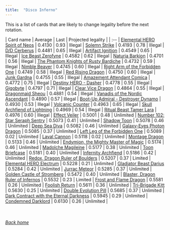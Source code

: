 ```yaml
---
title:  "Disco Inferno"
---
```


This is a list of cards that are likely to change legality before the next rotation.

| Card name | Average | Last | Projected legality |
| :-- |
[Elemental HERO Spirit of Neos](https://db.ygoprodeck.com/card/?search=Elemental%20HERO%20Spirit%20of%20Neos) | 0.4130 | 0.93 | Illegal |
[Solemn Strike](https://db.ygoprodeck.com/card/?search=Solemn%20Strike) | 0.4193 | 0.78 | Illegal |
[D/D Cerberus](https://db.ygoprodeck.com/card/?search=D/D%20Cerberus) | 0.4481 | 0.65 | Illegal |
[Artifact Ignition](https://db.ygoprodeck.com/card/?search=Artifact%20Ignition) | 0.4549 | 0.65 | Illegal |
[Ice Beast Zerofyne](https://db.ygoprodeck.com/card/?search=Ice%20Beast%20Zerofyne) | 0.4582 | 0.62 | Illegal |
[Naturia Barkion](https://db.ygoprodeck.com/card/?search=Naturia%20Barkion) | 0.4701 | 0.56 | Illegal |
[The Phantom Knights of Rusty Bardiche](https://db.ygoprodeck.com/card/?search=The%20Phantom%20Knights%20of%20Rusty%20Bardiche) | 0.4732 | 0.59 | Illegal |
[Nimble Beaver](https://db.ygoprodeck.com/card/?search=Nimble%20Beaver) | 0.4745 | 0.60 | Illegal |
[Right Arm of the Forbidden One](https://db.ygoprodeck.com/card/?search=Right%20Arm%20of%20the%20Forbidden%20One) | 0.4749 | 0.58 | Illegal |
[Red Rising Dragon](https://db.ygoprodeck.com/card/?search=Red%20Rising%20Dragon) | 0.4750 | 0.60 | Illegal |
[Junk Gardna](https://db.ygoprodeck.com/card/?search=Junk%20Gardna) | 0.4755 | 0.55 | Illegal |
[Amazement Attendant Comica](https://db.ygoprodeck.com/card/?search=Amazement%20Attendant%20Comica) | 0.4772 | 0.75 | Illegal |
[Destiny HERO - Dasher](https://db.ygoprodeck.com/card/?search=Destiny%20HERO%20-%20Dasher) | 0.4778 | 0.55 | Illegal |
[Gigobyte](https://db.ygoprodeck.com/card/?search=Gigobyte) | 0.4797 | 0.71 | Illegal |
[Clear Vice Dragon](https://db.ygoprodeck.com/card/?search=Clear%20Vice%20Dragon) | 0.4864 | 0.55 | Illegal |
[Dragonmaid Sheou](https://db.ygoprodeck.com/card/?search=Dragonmaid%20Sheou) | 0.4881 | 0.54 | Illegal |
[Vanadis of the Nordic Ascendant](https://db.ygoprodeck.com/card/?search=Vanadis%20of%20the%20Nordic%20Ascendant) | 0.4890 | 0.57 | Illegal |
[Boot-Up Admiral - Destroyer Dynamo](https://db.ygoprodeck.com/card/?search=Boot-Up%20Admiral%20-%20Destroyer%20Dynamo) | 0.4930 | 0.53 | Illegal |
[Volcanic Counter](https://db.ygoprodeck.com/card/?search=Volcanic%20Counter) | 0.4963 | 0.65 | Illegal |
[Skull Archfiend of Lightning](https://db.ygoprodeck.com/card/?search=Skull%20Archfiend%20of%20Lightning) | 0.4969 | 0.54 | Illegal |
[Ritual Beast Tamer Lara](https://db.ygoprodeck.com/card/?search=Ritual%20Beast%20Tamer%20Lara) | 0.4976 | 0.60 | Illegal |
[Effect Veiler](https://db.ygoprodeck.com/card/?search=Effect%20Veiler) | 0.5001 | 0.48 | Unlimited |
[Number 102: Star Seraph Sentry](https://db.ygoprodeck.com/card/?search=Number%20102:%20Star%20Seraph%20Sentry) | 0.5073 | 0.41 | Unlimited |
[Shadow Toon](https://db.ygoprodeck.com/card/?search=Shadow%20Toon) | 0.5078 | 0.46 | Unlimited |
[Deep Sea Diva](https://db.ygoprodeck.com/card/?search=Deep%20Sea%20Diva) | 0.5082 | 0.46 | Unlimited |
[Galaxy-Eyes Photon Dragon](https://db.ygoprodeck.com/card/?search=Galaxy-Eyes%20Photon%20Dragon) | 0.5085 | 0.37 | Unlimited |
[Left Leg of the Forbidden One](https://db.ygoprodeck.com/card/?search=Left%20Leg%20of%20the%20Forbidden%20One) | 0.5089 | 0.02 | Unlimited |
[Laval Cannon](https://db.ygoprodeck.com/card/?search=Laval%20Cannon) | 0.5118 | 0.02 | Unlimited |
[Montage Dragon](https://db.ygoprodeck.com/card/?search=Montage%20Dragon) | 0.5133 | 0.46 | Unlimited |
[Endymion, the Mighty Master of Magic](https://db.ygoprodeck.com/card/?search=Endymion,%20the%20Mighty%20Master%20of%20Magic) | 0.5174 | 0.46 | Unlimited |
[Madolche Magileine](https://db.ygoprodeck.com/card/?search=Madolche%20Magileine) | 0.5177 | 0.38 | Unlimited |
[Toon Briefcase](https://db.ygoprodeck.com/card/?search=Toon%20Briefcase) | 0.5181 | 0.40 | Unlimited |
[Infernity Archfiend](https://db.ygoprodeck.com/card/?search=Infernity%20Archfiend) | 0.5186 | 0.42 | Unlimited |
[Redox, Dragon Ruler of Boulders](https://db.ygoprodeck.com/card/?search=Redox,%20Dragon%20Ruler%20of%20Boulders) | 0.5207 | 0.37 | Limited |
[Elemental HERO Electrum](https://db.ygoprodeck.com/card/?search=Elemental%20HERO%20Electrum) | 0.5228 | 0.21 | Unlimited |
[Gladiator Beast Darius](https://db.ygoprodeck.com/card/?search=Gladiator%20Beast%20Darius) | 0.5284 | 0.42 | Unlimited |
[Jurrac Meteor](https://db.ygoprodeck.com/card/?search=Jurrac%20Meteor) | 0.5285 | 0.37 | Unlimited |
[Golden Castle of Stromberg](https://db.ygoprodeck.com/card/?search=Golden%20Castle%20of%20Stromberg) | 0.5472 | 0.40 | Unlimited |
[Blaster, Dragon Ruler of Infernos](https://db.ygoprodeck.com/card/?search=Blaster,%20Dragon%20Ruler%20of%20Infernos) | 0.5532 | 0.23 | Limited |
[Frost and Flame Dragon](https://db.ygoprodeck.com/card/?search=Frost%20and%20Flame%20Dragon) | 0.5581 | 0.26 | Unlimited |
[Foolish Return](https://db.ygoprodeck.com/card/?search=Foolish%20Return) | 0.5611 | 0.36 | Unlimited |
[Tri-Brigade Kitt](https://db.ygoprodeck.com/card/?search=Tri-Brigade%20Kitt) | 0.5630 | 0.25 | Unlimited |
[Double Evolution Pill](https://db.ygoprodeck.com/card/?search=Double%20Evolution%20Pill) | 0.5685 | 0.37 | Unlimited |
[Dark Contract with the Eternal Darkness](https://db.ygoprodeck.com/card/?search=Dark%20Contract%20with%20the%20Eternal%20Darkness) | 0.5945 | 0.29 | Unlimited |
[Condemned Darklord](https://db.ygoprodeck.com/card/?search=Condemned%20Darklord) | 0.6130 | 0.26 | Unlimited |

<br>

###### [Back home](index)